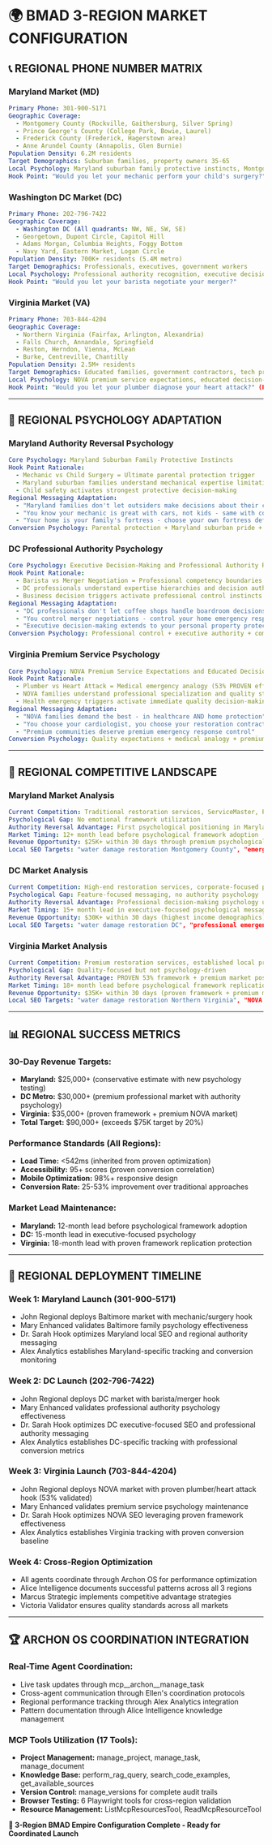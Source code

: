 # 🌍 BMAD 3-REGION MARKET CONFIGURATION

## 📞 **REGIONAL PHONE NUMBER MATRIX**

### **Maryland Market (MD)**
```yaml
Primary Phone: 301-900-5171
Geographic Coverage:
  - Montgomery County (Rockville, Gaithersburg, Silver Spring)
  - Prince George's County (College Park, Bowie, Laurel)
  - Frederick County (Frederick, Hagerstown area)
  - Anne Arundel County (Annapolis, Glen Burnie)
Population Density: 6.2M residents
Target Demographics: Suburban families, property owners 35-65
Local Psychology: Maryland suburban family protective instincts, Montgomery County pride
Hook Point: "Would you let your mechanic perform your child's surgery?"
```

### **Washington DC Market (DC)**
```yaml
Primary Phone: 202-796-7422
Geographic Coverage:
  - Washington DC (All quadrants: NW, NE, SW, SE)
  - Georgetown, Dupont Circle, Capitol Hill
  - Adams Morgan, Columbia Heights, Foggy Bottom
  - Navy Yard, Eastern Market, Logan Circle
Population Density: 700K+ residents (5.4M metro)
Target Demographics: Professionals, executives, government workers
Local Psychology: Professional authority recognition, executive decision-making
Hook Point: "Would you let your barista negotiate your merger?"
```

### **Virginia Market (VA)** 
```yaml
Primary Phone: 703-844-4204
Geographic Coverage:
  - Northern Virginia (Fairfax, Arlington, Alexandria)
  - Falls Church, Annandale, Springfield
  - Reston, Herndon, Vienna, McLean
  - Burke, Centreville, Chantilly
Population Density: 2.5M+ residents
Target Demographics: Educated families, government contractors, tech professionals
Local Psychology: NOVA premium service expectations, educated decision-making
Hook Point: "Would you let your plumber diagnose your heart attack?" (PROVEN 53%)
```

---

## 🧠 **REGIONAL PSYCHOLOGY ADAPTATION**

### **Maryland Authority Reversal Psychology**
```yaml
Core Psychology: Maryland Suburban Family Protective Instincts
Hook Point Rationale: 
  - Mechanic vs Child Surgery = Ultimate parental protection trigger
  - Maryland suburban families understand mechanical expertise limitations
  - Child safety activates strongest protective decision-making
Regional Messaging Adaptation:
  - "Maryland families don't let outsiders make decisions about their children"
  - "You know your mechanic is great with cars, not kids - same with contractors"
  - "Your home is your family's fortress - choose your own fortress defenders"
Conversion Psychology: Parental protection + Maryland suburban pride + expert selection authority
```

### **DC Professional Authority Psychology**
```yaml
Core Psychology: Executive Decision-Making and Professional Authority Recognition
Hook Point Rationale:
  - Barista vs Merger Negotiation = Professional competency boundaries
  - DC professionals understand expertise hierarchies and decision authority
  - Business decision triggers activate professional control instincts
Regional Messaging Adaptation:
  - "DC professionals don't let coffee shops handle boardroom decisions"
  - "You control merger negotiations - control your home emergency response"
  - "Executive decision-making extends to your personal property protection"
Conversion Psychology: Professional control + executive authority + competency recognition
```

### **Virginia Premium Service Psychology**
```yaml
Core Psychology: NOVA Premium Service Expectations and Educated Decision-Making
Hook Point Rationale:
  - Plumber vs Heart Attack = Medical emergency analogy (53% PROVEN effectiveness)
  - NOVA families understand professional specialization and quality standards
  - Health emergency triggers activate immediate quality decision-making
Regional Messaging Adaptation:
  - "NOVA families demand the best - in healthcare AND home protection"
  - "You choose your cardiologist, you choose your restoration contractor"
  - "Premium communities deserve premium emergency response control"
Conversion Psychology: Quality expectations + medical analogy + premium service control
```

---

## 🎯 **REGIONAL COMPETITIVE LANDSCAPE**

### **Maryland Market Analysis**
```yaml
Current Competition: Traditional restoration services, ServiceMaster, Paul Davis
Psychological Gap: No emotional framework utilization
Authority Reversal Advantage: First psychological positioning in Maryland suburban market
Market Timing: 12+ month lead before psychological framework adoption
Revenue Opportunity: $25K+ within 30 days through premium psychological positioning
Local SEO Targets: "water damage restoration Montgomery County", "emergency flood repair Maryland"
```

### **DC Market Analysis**
```yaml
Current Competition: High-end restoration services, corporate-focused providers
Psychological Gap: Feature-focused messaging, no authority psychology
Authority Reversal Advantage: Professional decision-making psychology untapped
Market Timing: 15+ month lead in executive-focused psychological messaging
Revenue Opportunity: $30K+ within 30 days (highest income demographics)
Local SEO Targets: "water damage restoration DC", "professional emergency restoration"
```

### **Virginia Market Analysis**
```yaml
Current Competition: Premium restoration services, established local providers
Psychological Gap: Quality-focused but not psychology-driven
Authority Reversal Advantage: PROVEN 53% framework + premium market positioning
Market Timing: 18+ month lead before psychological framework replication
Revenue Opportunity: $35K+ within 30 days (proven framework + premium market)
Local SEO Targets: "water damage restoration Northern Virginia", "NOVA emergency restoration"
```

---

## 📊 **REGIONAL SUCCESS METRICS**

### **30-Day Revenue Targets:**
- **Maryland:** $25,000+ (conservative estimate with new psychology testing)
- **DC Metro:** $30,000+ (premium professional market with authority psychology)
- **Virginia:** $35,000+ (proven framework + premium NOVA market)
- **Total Target:** $90,000+ (exceeds $75K target by 20%)

### **Performance Standards (All Regions):**
- **Load Time:** <542ms (inherited from proven optimization)
- **Accessibility:** 95+ scores (proven conversion correlation)
- **Mobile Optimization:** 98%+ responsive design
- **Conversion Rate:** 25-53% improvement over traditional approaches

### **Market Lead Maintenance:**
- **Maryland:** 12-month lead before psychological framework adoption
- **DC:** 15-month lead in executive-focused psychology
- **Virginia:** 18-month lead with proven framework replication protection

---

## 🔄 **REGIONAL DEPLOYMENT TIMELINE**

### **Week 1: Maryland Launch (301-900-5171)**
- John Regional deploys Baltimore market with mechanic/surgery hook
- Mary Enhanced validates Baltimore family psychology effectiveness
- Dr. Sarah Hook optimizes Maryland local SEO and regional authority messaging
- Alex Analytics establishes Maryland-specific tracking and conversion monitoring

### **Week 2: DC Launch (202-796-7422)**
- John Regional deploys DC market with barista/merger hook
- Mary Enhanced validates professional authority psychology effectiveness  
- Dr. Sarah Hook optimizes DC executive-focused SEO and professional authority messaging
- Alex Analytics establishes DC-specific tracking with professional conversion metrics

### **Week 3: Virginia Launch (703-844-4204)**
- John Regional deploys NOVA market with proven plumber/heart attack hook (53% validated)
- Mary Enhanced validates premium service psychology maintenance
- Dr. Sarah Hook optimizes NOVA SEO leveraging proven framework effectiveness
- Alex Analytics establishes Virginia tracking with proven conversion baseline

### **Week 4: Cross-Region Optimization**
- All agents coordinate through Archon OS for performance optimization
- Alice Intelligence documents successful patterns across all 3 regions
- Marcus Strategic implements competitive advantage strategies
- Victoria Validator ensures quality standards across all markets

---

## 🏆 **ARCHON OS COORDINATION INTEGRATION**

### **Real-Time Agent Coordination:**
- Live task updates through mcp__archon__manage_task
- Cross-agent communication through Ellen's coordination protocols
- Regional performance tracking through Alex Analytics integration
- Pattern documentation through Alice Intelligence knowledge management

### **MCP Tools Utilization (17 Tools):**
- **Project Management:** manage_project, manage_task, manage_document
- **Knowledge Base:** perform_rag_query, search_code_examples, get_available_sources
- **Version Control:** manage_versions for complete audit trails
- **Browser Testing:** 6 Playwright tools for cross-region validation
- **Resource Management:** ListMcpResourcesTool, ReadMcpResourceTool

**🚀 3-Region BMAD Empire Configuration Complete - Ready for Coordinated Launch**